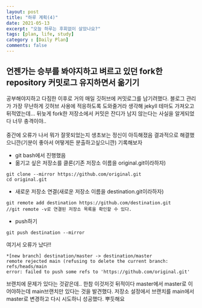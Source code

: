 ```yaml
---
layout: post
title: "하루 계획(4)"
date: 2021-05-13
excerpt: "오늘 하루는 후회없이 살았나요?"
tags: [plan, life, study]
category : [Daily Plan]
comments: false
---
```

 ## 언젠가는 승부를 봐야지하고 벼르고 있던 fork한 repository 커밋로그 유지하면서 옮기기
 
 공부해야지하고 다짐한 이후로 거의 매일 깃허브에 커밋로그를 남기려했다. 블로그 관리가 가장 무난하게 깃허브 사용에 적응하도록 도와줄거라 생각해 jekyll 테마도 가져오고 뒤적였는데...
 뒤늦게 fork한 저장소에서 커밋은 잔디가 남지 않는다는 사실을 알게되었다 너무 충격이야..
 <br><br>
 중간에 오류가 나서 뭐가 잘못되었는지 생초보는 정신이 아득해졌음 결과적으로 해결했으니깐(기분이 좋아서 어떻게든 분출하고싶으니깐) 기록해보자
 
 * git bash에서 진행했음
 * 옮기고 싶은 저장소를 클론(기존 저장소 이름을 original.git이라하자) 
 ```
 git clone --mirror https://github.com/original.git
 cd original.git
 ```
 * 새로운 저장소 연결(새로운 저장소 이름을 destination.git이라하자) 
 ```
 git remote add destination https://github.com/destination.git
 //git remote -v로 연결된 저장소 목록을 확인할 수 있다.
 ```
 * push하기
 ```
 git push destination --mirror
 ```
 여기서 오류가 났다!!
 ```
*[new branch] destination/master -> destination/master
remote rejected main (refusing to delete the current branch: refs/heads/main
error: failed to push some refs to 'https://github.com/original.git'
```
브랜치에 문제가 있다는 것같은데.. 한참 이것저것 뒤적이다 master에서 master로 이어야하는데 main브랜치만 있다는 것을 발견했다. 저장소 설정에서 브랜치를 main에서 master로 변경하고 다시 시도하니 성공했다. 
뿌듯해요
